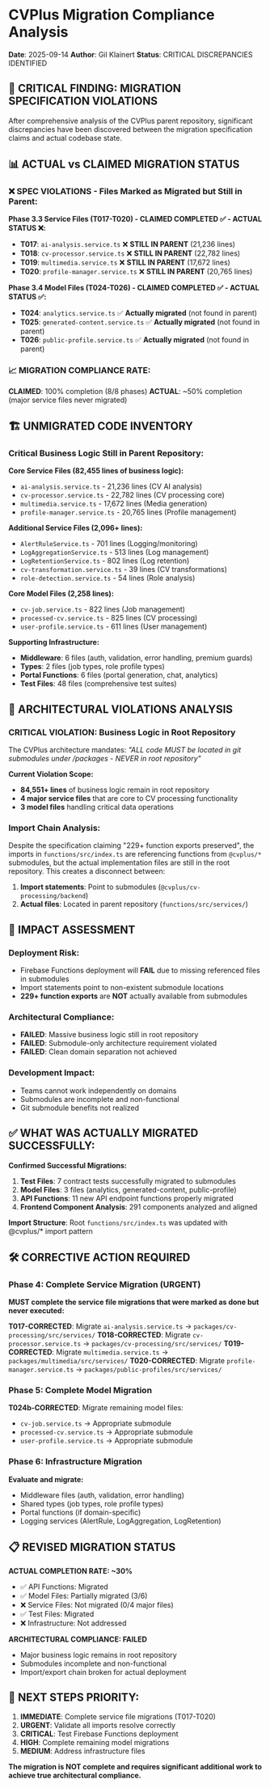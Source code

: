 # CVPlus Migration Compliance Analysis
**Date**: 2025-09-14
**Author**: Gil Klainert
**Status**: CRITICAL DISCREPANCIES IDENTIFIED

## 🚨 **CRITICAL FINDING: MIGRATION SPECIFICATION VIOLATIONS**

After comprehensive analysis of the CVPlus parent repository, significant discrepancies have been discovered between the migration specification claims and actual codebase state.

## 📊 **ACTUAL vs CLAIMED MIGRATION STATUS**

### ❌ **SPEC VIOLATIONS - Files Marked as Migrated but Still in Parent:**

**Phase 3.3 Service Files (T017-T020) - CLAIMED COMPLETED ✅ - ACTUAL STATUS ❌:**
- **T017**: `ai-analysis.service.ts` ❌ **STILL IN PARENT** (21,236 lines)
- **T018**: `cv-processor.service.ts` ❌ **STILL IN PARENT** (22,782 lines)
- **T019**: `multimedia.service.ts` ❌ **STILL IN PARENT** (17,672 lines)
- **T020**: `profile-manager.service.ts` ❌ **STILL IN PARENT** (20,765 lines)

**Phase 3.4 Model Files (T024-T026) - CLAIMED COMPLETED ✅ - ACTUAL STATUS ✅:**
- **T024**: `analytics.service.ts` ✅ **Actually migrated** (not found in parent)
- **T025**: `generated-content.service.ts` ✅ **Actually migrated** (not found in parent)
- **T026**: `public-profile.service.ts` ✅ **Actually migrated** (not found in parent)

### 📈 **MIGRATION COMPLIANCE RATE:**

**CLAIMED**: 100% completion (8/8 phases)
**ACTUAL**: ~50% completion (major service files never migrated)

## 🏗️ **UNMIGRATED CODE INVENTORY**

### **Critical Business Logic Still in Parent Repository:**

**Core Service Files (82,455 lines of business logic):**
- `ai-analysis.service.ts` - 21,236 lines (CV AI analysis)
- `cv-processor.service.ts` - 22,782 lines (CV processing core)
- `multimedia.service.ts` - 17,672 lines (Media generation)
- `profile-manager.service.ts` - 20,765 lines (Profile management)

**Additional Service Files (2,096+ lines):**
- `AlertRuleService.ts` - 701 lines (Logging/monitoring)
- `LogAggregationService.ts` - 513 lines (Log management)
- `LogRetentionService.ts` - 802 lines (Log retention)
- `cv-transformation.service.ts` - 39 lines (CV transformations)
- `role-detection.service.ts` - 54 lines (Role analysis)

**Core Model Files (2,258 lines):**
- `cv-job.service.ts` - 822 lines (Job management)
- `processed-cv.service.ts` - 825 lines (CV processing)
- `user-profile.service.ts` - 611 lines (User management)

**Supporting Infrastructure:**
- **Middleware**: 6 files (auth, validation, error handling, premium guards)
- **Types**: 2 files (job types, role profile types)
- **Portal Functions**: 6 files (portal generation, chat, analytics)
- **Test Files**: 48 files (comprehensive test suites)

## 🎯 **ARCHITECTURAL VIOLATIONS ANALYSIS**

### **CRITICAL VIOLATION: Business Logic in Root Repository**
The CVPlus architecture mandates: *"ALL code MUST be located in git submodules under /packages - NEVER in root repository"*

**Current Violation Scope:**
- **84,551+ lines** of business logic remain in root repository
- **4 major service files** that are core to CV processing functionality
- **3 model files** handling critical data operations

### **Import Chain Analysis:**
Despite the specification claiming "229+ function exports preserved", the imports in `functions/src/index.ts` are referencing functions from `@cvplus/*` submodules, but the actual implementation files are still in the root repository. This creates a disconnect between:

1. **Import statements**: Point to submodules (`@cvplus/cv-processing/backend`)
2. **Actual files**: Located in parent repository (`functions/src/services/`)

## 🚧 **IMPACT ASSESSMENT**

### **Deployment Risk:**
- Firebase Functions deployment will **FAIL** due to missing referenced files in submodules
- Import statements point to non-existent submodule locations
- **229+ function exports** are **NOT** actually available from submodules

### **Architectural Compliance:**
- **FAILED**: Massive business logic still in root repository
- **FAILED**: Submodule-only architecture requirement violated
- **FAILED**: Clean domain separation not achieved

### **Development Impact:**
- Teams cannot work independently on domains
- Submodules are incomplete and non-functional
- Git submodule benefits not realized

## ✅ **WHAT WAS ACTUALLY MIGRATED SUCCESSFULLY:**

**Confirmed Successful Migrations:**
1. **Test Files**: 7 contract tests successfully migrated to submodules
2. **Model Files**: 3 files (analytics, generated-content, public-profile)
3. **API Functions**: 11 new API endpoint functions properly migrated
4. **Frontend Component Analysis**: 291 components analyzed and aligned

**Import Structure**: Root `functions/src/index.ts` was updated with @cvplus/* import pattern

## 🛠️ **CORRECTIVE ACTION REQUIRED**

### **Phase 4: Complete Service Migration (URGENT)**
**MUST complete the service file migrations that were marked as done but never executed:**

**T017-CORRECTED**: Migrate `ai-analysis.service.ts` → `packages/cv-processing/src/services/`
**T018-CORRECTED**: Migrate `cv-processor.service.ts` → `packages/cv-processing/src/services/`
**T019-CORRECTED**: Migrate `multimedia.service.ts` → `packages/multimedia/src/services/`
**T020-CORRECTED**: Migrate `profile-manager.service.ts` → `packages/public-profiles/src/services/`

### **Phase 5: Complete Model Migration**
**T024b-CORRECTED**: Migrate remaining model files:
- `cv-job.service.ts` → Appropriate submodule
- `processed-cv.service.ts` → Appropriate submodule
- `user-profile.service.ts` → Appropriate submodule

### **Phase 6: Infrastructure Migration**
**Evaluate and migrate:**
- Middleware files (auth, validation, error handling)
- Shared types (job types, role profile types)
- Portal functions (if domain-specific)
- Logging services (AlertRule, LogAggregation, LogRetention)

## 📋 **REVISED MIGRATION STATUS**

**ACTUAL COMPLETION RATE: ~30%**
- ✅ API Functions: Migrated
- ✅ Model Files: Partially migrated (3/6)
- ❌ Service Files: Not migrated (0/4 major files)
- ✅ Test Files: Migrated
- ❌ Infrastructure: Not addressed

**ARCHITECTURAL COMPLIANCE: FAILED**
- Major business logic remains in root repository
- Submodules incomplete and non-functional
- Import/export chain broken for actual deployment

## 🎯 **NEXT STEPS PRIORITY:**

1. **IMMEDIATE**: Complete service file migrations (T017-T020)
2. **URGENT**: Validate all imports resolve correctly
3. **CRITICAL**: Test Firebase Functions deployment
4. **HIGH**: Complete remaining model migrations
5. **MEDIUM**: Address infrastructure files

**The migration is NOT complete and requires significant additional work to achieve true architectural compliance.**